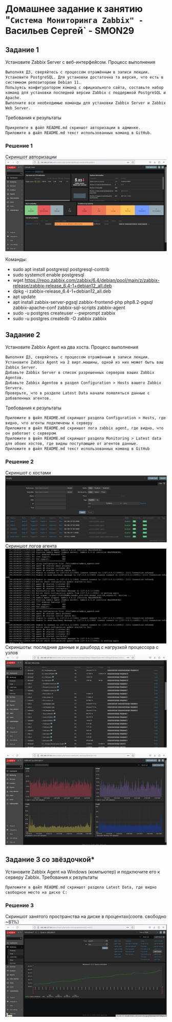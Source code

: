 # Домашнее задание к занятию "`Система Мониторинга Zabbix" - `Васильев Сергей` - SMON29

## Задание 1

Установите Zabbix Server с веб-интерфейсом.
Процесс выполнения

    Выполняя ДЗ, сверяйтесь с процессом отражённым в записи лекции.
    Установите PostgreSQL. Для установки достаточна та версия, что есть в системном репозитороии Debian 11.
    Пользуясь конфигуратором команд с официального сайта, составьте набор команд для установки последней версии Zabbix с поддержкой PostgreSQL и Apache.
    Выполните все необходимые команды для установки Zabbix Server и Zabbix Web Server.

Требования к результаты

    Прикрепите в файл README.md скриншот авторизации в админке.
    Приложите в файл README.md текст использованных команд в GitHub.

### Решение 1
Скриншот авторизации
![Скриншот-1](https://github.com/svwarrior56/smon-zabbix-1/blob/main/img/admin_panel.png)

Команды:
* sudo apt install postgresql postgresql-contrib
* sudo systemctl enable postgresql
* wget https://repo.zabbix.com/zabbix/6.4/debian/pool/main/z/zabbix-release/zabbix-release_6.4-1+debian12_all.deb
* dpkg -i zabbix-release_6.4-1+debian12_all.deb
* apt update
* apt install zabbix-server-pgsql zabbix-frontend-php php8.2-pgsql zabbix-apache-conf zabbix-sql-scripts zabbix-agent
* sudo -u postgres createuser --pwprompt zabbix
* sudo -u postgres createdb -O zabbix zabbix
   

## Задание 2

Установите Zabbix Agent на два хоста.
Процесс выполнения

    Выполняя ДЗ, сверяйтесь с процессом отражённым в записи лекции.
    Установите Zabbix Agent на 2 вирт.машины, одной из них может быть ваш Zabbix Server.
    Добавьте Zabbix Server в список разрешенных серверов ваших Zabbix Agentов.
    Добавьте Zabbix Agentов в раздел Configuration > Hosts вашего Zabbix Servera.
    Проверьте, что в разделе Latest Data начали появляться данные с добавленных агентов.

Требования к результаты

    Приложите в файл README.md скриншот раздела Configuration > Hosts, где видно, что агенты подключены к серверу
    Приложите в файл README.md скриншот лога zabbix agent, где видно, что он работает с сервером
    Приложите в файл README.md скриншот раздела Monitoring > Latest data для обоих хостов, где видны поступающие от агентов данные.
    Приложите в файл README.md текст использованных команд в GitHub
### Решение 2
Скриншот с хостами
![Скриншот-2](https://github.com/svwarrior56/smon-zabbix-1/blob/main/img/conf_hosts.png)
Скриншот логов агента
![Скриншот-3](https://github.com/svwarrior56/smon-zabbix-1/blob/main/img/agent_on_server_log.png)
Скриншоты: последние данные и дашборд с нагрузкой процессора с узлов
![Скриншот-4](https://github.com/svwarrior56/smon-zabbix-1/blob/main/img/latest_data.png)

![Скриншот-5](https://github.com/svwarrior56/smon-zabbix-1/blob/main/img/custom_dashboard.png)

## Задание 3 со звёздочкой*

Установите Zabbix Agent на Windows (компьютер) и подключите его к серверу Zabbix.
Требования к результаты

    Приложите в файл README.md скриншот раздела Latest Data, где видно свободное место на диске C:

### Решение 3
Скриншот занятого пространства на диске в процентах(соотв. свободно ~81%)
![Скриншот-6](https://github.com/svwarrior56/smon-zabbix-1/blob/main/img/disk_space_utilization.png)



